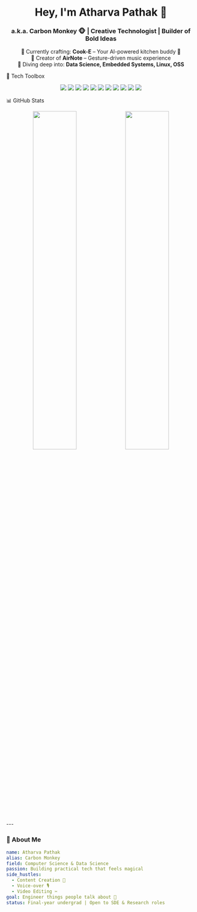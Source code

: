 <h1 align="center">Hey, I'm Atharva Pathak 👋</h1>
<h3 align="center">a.k.a. Carbon Monkey 🐵 | Creative Technologist | Builder of Bold Ideas</h3>

<p align="center">
  🔧 Currently crafting: <b>Cook-E</b> – Your AI-powered kitchen buddy 🍳 <br>
  🎼 Creator of <b>AirNote</b> – Gesture-driven music experience <br>
  🚀 Diving deep into: <b>Data Science, Embedded Systems, Linux, OSS</b> <br>
</p>

🧰 Tech Toolbox
<p align="center"> <img src="https://img.shields.io/badge/-Python-333?style=flat&logo=python" /> <img src="https://img.shields.io/badge/-Flask-333?style=flat&logo=flask" /> <img src="https://img.shields.io/badge/-Arduino-333?style=flat&logo=arduino" /> <img src="https://img.shields.io/badge/-ESP32-333" /> <img src="https://img.shields.io/badge/-Linux-333?style=flat&logo=linux" /> <img src="https://img.shields.io/badge/-Git-333?style=flat&logo=git" /> <img src="https://img.shields.io/badge/-VS_Code-333?style=flat&logo=visual-studio-code" /> <img src="https://img.shields.io/badge/-Pandas-333?style=flat&logo=pandas" /> <img src="https://img.shields.io/badge/-NumPy-333?style=flat&logo=numpy" /> <img src="https://img.shields.io/badge/-OpenCV-333?style=flat&logo=opencv" /> <img src="https://img.shields.io/badge/-Bash-333?style=flat&logo=gnubash" /> </p>

📊 GitHub Stats
<p align="center"> <img width="48%" src="https://github-readme-stats.vercel.app/api?username=monkeybuilds&show_icons=true&theme=radical" /> <img width="48%" src="https://github-readme-stats.vercel.app/api/top-langs/?username=monkeybuilds&layout=compact&theme=radical" /> </p>
---

### 🧠 About Me

```yaml
name: Atharva Pathak
alias: Carbon Monkey
field: Computer Science & Data Science
passion: Building practical tech that feels magical
side_hustles:
  - Content Creation 🎥
  - Voice-over 🎙️
  - Video Editing ✂️
goal: Engineer things people talk about 🚀
status: Final-year undergrad | Open to SDE & Research roles



